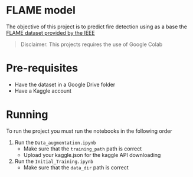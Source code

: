 # FLAME model

The objective of this project is to predict fire detection using as a base the [FLAME dataset provided by the IEEE](https://ieee-dataport.org/open-access/flame-dataset-aerial-imagery-pile-burn-detection-using-drones-uavs)

> Disclaimer. This projects requires the use of Google Colab

# Pre-requisites

- Have the dataset in a Google Drive folder
- Have a Kaggle account

# Running

To run the project you must run the notebooks in the following order

1. Run the `Data_augmentation.ipynb`
    - Make sure that the `training_path` path is correct
    - Upload your kaggle.json for the kaggle API downloading
2. Run the `Initial_Training.ipynb`
    - Make sure that the `data_dir` path is correct
